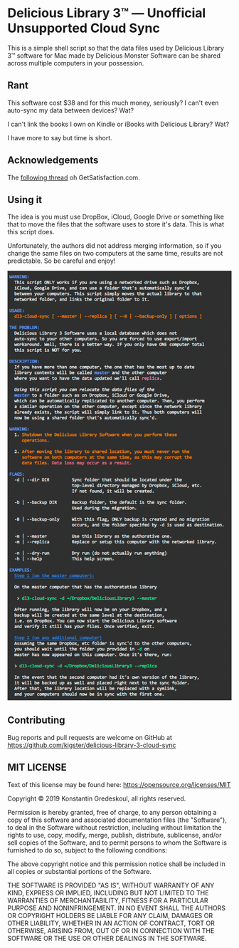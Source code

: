 # Delicious Library 3™ — Unofficial Unsupported Cloud Sync

This is a simple shell script so that the data files used by Delicious Library 3™ 
software for Mac made by Delicious Monster Software can be shared across 
multiple computers in your possession.

## Rant

This software cost $38 and for this much money, seriously? I can't even auto-sync
my data between devices? Wat?

I can't link the books I own on Kindle or iBooks with Delicious Library? Wat?

I have more to say but time is short. 

## Acknowledgements

The [following thread](https://getsatisfaction.com/deliciousmonster/topics/sync_delicious_library_3_library_with_multiple_computers_cloud_features) oh GetSatisfaction.com.

## Using it

The idea is you must use DropBox, iCloud, Google Drive or something like that to move the files that the software uses to store it's data. This is what this script does.

Unfortunately, the authors did not address merging information, so if you change the same files on two computers at the same time, results are not predictable. So be careful and enjoy!

![usage](dl3.png)

## Contributing

Bug reports and pull requests are welcome on GitHub at <https://github.com/kigster/delicious-library-3-cloud-sync>

## MIT LICENSE
 
Text of this license may be found here: <https://opensource.org/licenses/MIT>

Copyright © 2019 Konstantin Gredeskoul, all rights reserved.

Permission is hereby granted, free of charge, to any person obtaining 
a copy of this software and associated documentation files (the 
"Software"), to deal in the Software without restriction, including 
without limitation the rights to use, copy, modify, merge, publish, 
distribute, sublicense, and/or sell copies of the Software, and to 
permit persons to whom the Software is furnished to do so, subject to 
the following conditions:

The above copyright notice and this permission notice shall be 
included in all copies or substantial portions of the Software.

THE SOFTWARE IS PROVIDED "AS IS", WITHOUT WARRANTY OF ANY KIND, 
EXPRESS OR IMPLIED, INCLUDING BUT NOT LIMITED TO THE WARRANTIES OF 
MERCHANTABILITY, FITNESS FOR A PARTICULAR PURPOSE AND 
NONINFRINGEMENT. IN NO EVENT SHALL THE AUTHORS OR COPYRIGHT HOLDERS 
BE LIABLE FOR ANY CLAIM, DAMAGES OR OTHER LIABILITY, WHETHER IN AN 
ACTION OF CONTRACT, TORT OR OTHERWISE, ARISING FROM, OUT OF OR IN 
CONNECTION WITH THE SOFTWARE OR THE USE OR OTHER DEALINGS IN THE 
SOFTWARE.